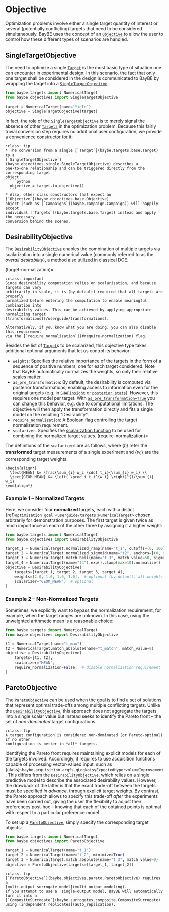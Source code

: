 # Objective

Optimization problems involve either a single target quantity of interest or several
(potentially conflicting) targets that need to be considered simultaneously. BayBE uses
the concept of an [`Objective`](baybe.objectives.base.Objective) to allow the user to
control how these different types of scenarios are handled.

## SingleTargetObjective
The need to optimize a single [`Target`](baybe.targets.base.Target) is the most basic
type of situation one can encounter in experimental design. 
In this scenario, the fact that only one target shall be considered in the design is
communicated to BayBE by wrapping the target into a
[`SingleTargetObjective`](baybe.objectives.single.SingleTargetObjective):
```python
from baybe.targets import NumericalTarget
from baybe.objectives import SingleTargetObjective

target = NumericalTarget(name="Yield")
objective = SingleTargetObjective(target)
```
In fact, the role of the
[`SingleTargetObjective`](baybe.objectives.single.SingleTargetObjective) 
is to merely signal the absence of other [`Targets`](baybe.targets.base.Target)
in the optimization problem.
Because this fairly trivial conversion step requires no additional user configuration,
we provide a convenience constructor for it:

````{admonition} Convenience Construction and Implicit Conversion
:class: tip
* The conversion from a single [`Target`](baybe.targets.base.Target) to a
[`SingleTargetObjective`](baybe.objectives.single.SingleTargetObjective) describes a
one-to-one relationship and can be triggered directly from the corresponding target
object:
  ```python
  objective = target.to_objective()
  ```
* Also, other class constructors that expect an 
[`Objective`](baybe.objectives.base.Objective)
object (such as [`Campaigns`](baybe.campaign.Campaign)) will happily accept
individual [`Targets`](baybe.targets.base.Target) instead and apply the necessary
conversion behind the scenes.
````

## DesirabilityObjective
The [`DesirabilityObjective`](baybe.objectives.desirability.DesirabilityObjective)
enables the combination of multiple targets via scalarization into a single numerical
value (commonly referred to as the *overall desirability*), a method also utilized in
classical DOE.

(target-normalization)=
```{admonition} Target Normalization
:class: important
Since desirability computation relies on scalarization, and because targets can vary
arbitrarily in scale, it is (by default) required that all targets are properly
normalized before entering the computation to enable meaningful combination into
desirability values. This can be achieved by applying appropriate normalizing target
[transformations](/userguide/transformations).

Alternatively, if you know what you are doing, you can also disable this requirement
via the [`require_normalization`](#require-normalization) flag. 
```

Besides the list of [`Target`](baybe.targets.base.Target)s to be scalarized, this
objective type takes additional optional arguments that let us control its behavior:
* `weights`: Specifies the relative importance of the targets in the form of a sequence
  of positive numbers, one for each target considered.
  Note that BayBE automatically normalizes the weights, so only their relative scales
  matter.
* `as_pre_transformation`: By default, the desirability is computed via posterior
  transformations, enabling access to information even for the original targets 
  (e.g. in [`SHAPInsight`](baybe.insights.shap.SHAPInsight) or
  [`posterior_stats`](baybe.campaign.Campaign.posterior_stats)). However, this requires
  one model per target. With
  [`as_pre_transformation=True`](baybe.objectives.desirability.DesirabilityObjective.as_pre_transformation)
  you can change this behavior, e.g. due to computational limitations. The objective
  will then apply the transformation directly and fits a single model on the resulting
  "Desirability".
* `require_normalization`: A Boolean flag controlling the target normalization
  requirement. 
* `scalarizer`: Specifies the [scalarization function](baybe.objectives.enum.Scalarizer)
  to be used for combining the normalized target values.
(require-normalization)=

The definitions of the `scalarizer`s are as follows, where $\{t_i\}$ refer the
**transformed** target measurements of a single experiment and $\{w_i\}$ are the
corresponding target weights:

```{math}
\begin{align*}
  \text{MEAN} &= \frac{\sum_{i} w_i \cdot t_i}{\sum_{i} w_i} \\
  \text{GEOM_MEAN} &= \left( \prod_i t_i^{w_i} \right)^{1/\sum_{i} w_i}
\end{align*}
```

### Example 1 – Normalized Targets
Here, we consider four **normalized** targets, each with a distict
{ref}`optimization goal <userguide/targets:NumericalTarget>` chosen arbitrarily
for demonstration purposes. The first target is given twice as much importance as each
of the other three by assigning it a higher weight:
```python
from baybe.targets import NumericalTarget
from baybe.objectives import DesirabilityObjective

target_1 = NumericalTarget.normalized_ramp(name="t_1", cutoffs=(0, 100), descending=True)
target_2 = NumericalTarget.normalized_sigmoid(name="t2", anchors=[(0, 0.1), (100, 0.9)])
target_3 = NumericalTarget.match_bell(name="t_3", match_value=50, sigma=10)
target_4 = NumericalTarget(name="t4").exp().clamp(max=10).normalize()
objective = DesirabilityObjective(
    targets=[target_1, target_2, target_3, target_4],
    weights=[2.0, 1.0, 1.0, 1.0],  # optional (by default, all weights are equal)
    scalarizer="GEOM_MEAN",  # optional
)
```

### Example 2 – Non-Normalized Targets
Sometimes, we explicitly want to bypass the normalization requirement, for example,
when the target ranges are unknown. In this case, using the unweighted arithmetic mean
is a reasonable choice:
```python
from baybe.targets import NumericalTarget
from baybe.objectives import DesirabilityObjective

t1 = NumericalTarget(name="t_max")
t2 = NumericalTarget.match_absolute(name="t_match", match_value=0)
objective = DesirabilityObjective(
    targets=[t1, t2],
    scalarizer="MEAN",
    require_normalization=False,  # disable normalization requirement
)
```

## ParetoObjective
The [`ParetoObjective`](baybe.objectives.pareto.ParetoObjective) can be used when the
goal is to find a set of solutions that represent optimal trade-offs among
multiple conflicting targets. Unlike the
[`DesirabilityObjective`](#DesirabilityObjective), this approach does not aggregate the
targets into a single scalar value but instead seeks to identify the Pareto front – the
set of *non-dominated* target configurations.

```{admonition} Non-Dominated Configurations
:class: tip
A target configuration is considered non-dominated (or Pareto-optimal) if no other
configuration is better in *all* targets.
```

Identifying the Pareto front requires maintaining explicit models for each of the
targets involved. Accordingly, it requires to use acquisition functions capable of
processing vector-valued input, such as
{class}`~baybe.acquisition.acqfs.qLogNoisyExpectedHypervolumeImprovement`. This differs
from the [`DesirabilityObjective`](#DesirabilityObjective), which relies on a single
predictive model to describe the associated desirability values. However, the drawback
of the latter is that the exact trade-off between the targets must be specified *in
advance*, through explicit target weights. By contrast, the Pareto approach allows to
specify this trade-off *after* the experiments have been carried out, giving the user
the flexibility to adjust their preferences post-hoc – knowing that each of the obtained
points is optimal with respect to a particular preference model.

To set up a [`ParetoObjective`](baybe.objectives.pareto.ParetoObjective), simply
specify the corresponding target objects:
```python
from baybe.targets import NumericalTarget
from baybe.objectives import ParetoObjective

target_1 = NumericalTarget(name="t_1")
target_2 = NumericalTarget(name="t_2", minimize=True)
target_3 = NumericalTarget.match_absolute(name="t_3", match_value=0)
objective = ParetoObjective(targets=[target_1, target_2])
```

```{admonition} Convenience Multi-Output Casting
:class: tip
[`ParetoObjective`](baybe.objectives.pareto.ParetoObjective) requires a 
[multi-output surrogate model](multi_output_modeling). 
If you attempt to use a  single-output model, BayBE will automatically turn it into a 
[`CompositeSurrogate`](baybe.surrogates.composite.CompositeSurrogate) 
using [independent replicates](auto_replication).
```
